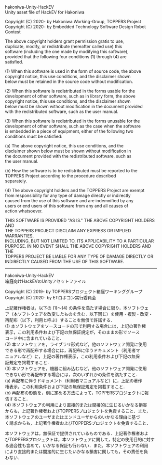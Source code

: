 hakoniwa-Unity-HackEV  
    Unity asset file of HackEV for Hakoniwa  
  
Copyright (C) 2020- by Hakoniwa Working-Group, TOPPERS Project  
Copyright (C) 2020- by Embedded Technology Software Design Robot Contest  
  
 The above copyright holders grant permission gratis to use,  
 duplicate, modify, or redistribute (hereafter called use) this  
 software (including the one made by modifying this software),  
 provided that the following four conditions (1) through (4) are  
 satisfied.  
  
 (1) When this software is used in the form of source code, the above  
     copyright notice, this use conditions, and the disclaimer shown  
     below must be retained in the source code without modification.  
  
 (2) When this software is redistributed in the forms usable for the  
     development of other software, such as in library form, the above  
     copyright notice, this use conditions, and the disclaimer shown  
     below must be shown without modification in the document provided  
     with the redistributed software, such as the user manual.  
  
 (3) When this software is redistributed in the forms unusable for the  
     development of other software, such as the case when the software  
     is embedded in a piece of equipment, either of the following two  
     conditions must be satisfied:  
  
   (a) The above copyright notice, this use conditions, and the  
       disclaimer shown below must be shown without modification in  
       the document provided with the redistributed software, such as  
       the user manual.  
  
   (b) How the software is to be redistributed must be reported to the  
       TOPPERS Project according to the procedure described  
       separately.  
  
 (4) The above copyright holders and the TOPPERS Project are exempt  
     from responsibility for any type of damage directly or indirectly  
     caused from the use of this software and are indemnified by any  
     users or end users of this software from any and all causes of  
     action whatsoever.  
  
 THIS SOFTWARE IS PROVIDED "AS IS." THE ABOVE COPYRIGHT HOLDERS AND  
 THE TOPPERS PROJECT DISCLAIM ANY EXPRESS OR IMPLIED WARRANTIES,  
 INCLUDING, BUT NOT LIMITED TO, ITS APPLICABILITY TO A PARTICULAR  
 PURPOSE. IN NO EVENT SHALL THE ABOVE COPYRIGHT HOLDERS AND THE  
 TOPPERS PROJECT BE LIABLE FOR ANY TYPE OF DAMAGE DIRECTLY OR  
 INDIRECTLY CAUSED FROM THE USE OF THIS SOFTWARE.  
  
---  
   
hakoniwa-Unity-HackEV  
箱庭向けHackEVのUnityアセットファイル  
  
Copyright (C) 2019- by TOPPERSプロジェクト箱庭ワーキンググループ  
Copyright (C) 2020- by ETロボコン実行委員会  
  
 上記著作権者は，以下の (1)〜(4) の条件を満たす場合に限り，本ソフトウェ  
 ア（本ソフトウェアを改変したものを含む．以下同じ）を使用・複製・改変・  
 再配布（以下，利用と呼ぶ）することを無償で許諾する．  
 (1) 本ソフトウェアをソースコードの形で利用する場合には，上記の著作権  
     表示，この利用条件および下記の無保証規定が，そのままの形でソース  
     コード中に含まれていること．  
 (2) 本ソフトウェアを，ライブラリ形式など，他のソフトウェア開発に使用  
     できる形で再配布する場合には，再配布に伴うドキュメント（利用者マ  
     ニュアルなど）に，上記の著作権表示，この利用条件および下記の無保  
     証規定を掲載すること．  
 (3) 本ソフトウェアを，機器に組み込むなど，他のソフトウェア開発に使用  
     できない形で再配布する場合には，次のいずれかの条件を満たすこと．  
   (a) 再配布に伴うドキュメント（利用者マニュアルなど）に，上記の著作  
       権表示，この利用条件および下記の無保証規定を掲載すること．  
   (b) 再配布の形態を，別に定める方法によって，TOPPERSプロジェクトに報  
       告すること．  
 (4) 本ソフトウェアの利用により直接的または間接的に生じるいかなる損害  
     からも，上記著作権者およびTOPPERSプロジェクトを免責すること．また，  
     本ソフトウェアのユーザまたはエンドユーザからのいかなる理由に基づ  
     く請求からも，上記著作権者およびTOPPERSプロジェクトを免責すること．  
  
 本ソフトウェアは，無保証で提供されているものである．上記著作権者およ  
 びTOPPERSプロジェクトは，本ソフトウェアに関して，特定の使用目的に対す  
 る適合性も含めて，いかなる保証も行わない．また，本ソフトウェアの利用  
 により直接的または間接的に生じたいかなる損害に関しても，その責任を負  
 わない．  
